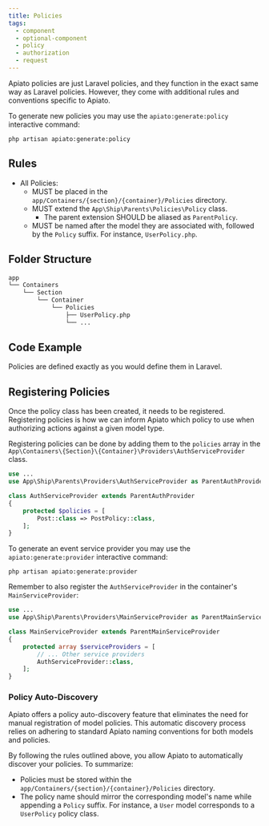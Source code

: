 ```yaml
---
title: Policies
tags:
  - component
  - optional-component
  - policy
  - authorization
  - request
---
```


Apiato policies are just Laravel policies,
and they function in the exact same way as Laravel policies.
However, they come with additional rules and conventions specific to Apiato.

To generate new policies you may use the `apiato:generate:policy` interactive command:

```
php artisan apiato:generate:policy
```

## Rules

- All Policies:
  - MUST be placed in the `app/Containers/{section}/{container}/Policies` directory.
  - MUST extend the `App\Ship\Parents\Policies\Policy` class.
    - The parent extension SHOULD be aliased as `ParentPolicy`.
  - MUST be named after the model they are associated with, followed by the `Policy` suffix. For instance, `UserPolicy.php`.


## Folder Structure

```markdown
app
└── Containers
    └── Section
        └── Container
            └── Policies
                ├── UserPolicy.php
                └── ...
```

## Code Example

Policies are defined exactly as you would define them in Laravel.

## Registering Policies

Once the policy class has been created, it needs to be registered.
Registering policies is
how we can inform Apiato which policy to use when authorizing actions against a given model type.

Registering policies can be done
by adding them to the `policies` array in the `App\Containers\{Section}\{Container}\Providers\AuthServiceProvider` class.

```php
use ...
use App\Ship\Parents\Providers\AuthServiceProvider as ParentAuthProvider;

class AuthServiceProvider extends ParentAuthProvider
{
    protected $policies = [
        Post::class => PostPolicy::class,
    ];
}
```

To generate an event service provider
you may use the `apiato:generate:provider` interactive command:

```
php artisan apiato:generate:provider
```

Remember to also register the `AuthServiceProvider` in the container's `MainServiceProvider`:

```php
use ...
use App\Ship\Parents\Providers\MainServiceProvider as ParentMainServiceProvider;

class MainServiceProvider extends ParentMainServiceProvider
{
    protected array $serviceProviders = [
        // ... Other service providers
        AuthServiceProvider::class,
    ];
}
```

### Policy Auto-Discovery

Apiato offers a policy auto-discovery feature that eliminates the need for manual registration of model policies.
This automatic discovery process relies on adhering to standard Apiato naming conventions for both models and policies.

By following the rules outlined above, you allow Apiato to automatically discover your policies. To summarize:

- Policies must be stored within the `app/Containers/{section}/{container}/Policies` directory.
- The policy name should mirror the corresponding model's name while appending a `Policy` suffix. For instance, a `User` model corresponds to a `UserPolicy` policy class.
